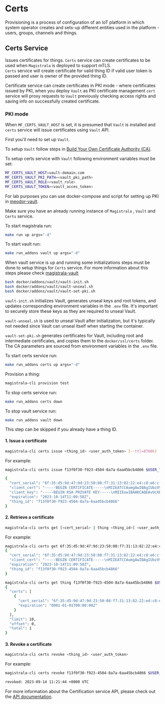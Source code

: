 # Certs

Provisioning is a process of configuration of an IoT platform in which system operator creates and sets-up different entities used in the platform - users, groups, channels and things.

## Certs Service

Issues certificates for things. `Certs` service can create certificates to be used when `Magistrala` is deployed to support mTLS.  
`Certs` service will create certificate for valid thing ID if valid user token is passed and user is owner of the provided thing ID.

Certificate service can create certificates in PKI mode - where certificates issued by PKI, when you deploy `Vault` as PKI certificate management `cert` service will proxy requests to `Vault` previously checking access rights and saving info on successfully created certificate.

### PKI mode

When `MF_CERTS_VAULT_HOST` is set, it is presumed that `Vault` is installed and `certs` service will issue certificates using `Vault` API.

First you'll need to set up `Vault`.

To setup `Vault` follow steps in [Build Your Own Certificate Authority (CA)][vault-pki-engine].

To setup certs service with `Vault` following environment variables must be set:

```bash
MF_CERTS_VAULT_HOST=vault-domain.com
MF_CERTS_VAULT_PKI_PATH=<vault_pki_path>
MF_CERTS_VAULT_ROLE=<vault_role>
MF_CERTS_VAULT_TOKEN=<vault_acces_token>
```

For lab purposes you can use docker-compose and script for setting up PKI in [meodor-vault][meodor-vault].

Make sure you have an already running instance of `Magistrala` , `Vault` and `Certs` service.

To start magistrala run:

```bash
make run up args="-d"
```

To start vault run:

```bash
make run_addons vault up args="-d"
```

When vault service is up and running some initializations steps must be done to setup things for `Certs` service. For more information about this steps please check [magistrala-vault][magistrala-vault]

```bash
bash docker/addons/vault/vault-init.sh
bash docker/addons/vault/vault-unseal.sh
bash docker/addons/vault/vault-set-pki.sh
```

`vault-init.sh` initializes Vault, generates unseal keys and root tokens, and updates corresponding environment variables in the `.env` file. It's important to securely store these keys as they are required to unseal Vault.

`vault-unseal.sh` is used to unseal Vault after initialization, but it's typically not needed since Vault can unseal itself when starting the container.

`vault-set-pki.sh` generates certificates for Vault, including root and intermediate certificates, and copies them to the `docker/ssl/certs` folder. The CA parameters are sourced from environment variables in the `.env` file.

To start certs service run:

```bash
make run_addons certs up args="-d"
```

Provision a thing:

```bash
magistrala-cli provision test
```

To stop certs service run:

```bash
make run_addons certs down
```

To stop vault service run:

```bash
make run_addons vault down
```

This step can be skipped if you already have a thing ID.

#### 1. Issue a certificate

```bash
magistrala-cli certs issue <thing_id> <user_auth_token> [--ttl=8760h]
```

For example:

```bash
magistrala-cli certs issue f13f0f30-f923-4504-8a7a-6aa45bcb4866 $USER_TOKEN

{
  "cert_serial": "6f:35:d5:9d:47:9d:23:50:08:f7:31:13:82:22:e4:c8:e6:cf:2c:c1",
  "client_cert": "-----BEGIN CERTIFICATE-----\nMIIEATCCAumgAwIBAgIUbzXVnUedI1AI9zETgiLkyObPLMEwDQYJKoZIhvcNAQEL\nBQAwLjEsMCoGA1UEAxMjbWFpbmZsdXguY29tIEludGVybWVkaWF0ZSBBdXRob3Jp\ndHkwHhcNMjMwOTE0MTEwOTI5WhcNMjMxMDE0MTEwOTU4WjAvMS0wKwYDVQQDEyRi\nYTFmMmIxNi01MjA3LTQ2MDgtYTRkZS01ZmFiZmI4NjI3YzIwggEiMA0GCSqGSIb3\nDQEBAQUAA4IBDwAwggEKAoIBAQC9RxcHaTzn18vBdWWZf37K8Grc5dLW/m8vhwOJ\n8oe3iPUiE7xFijIXKw236R1NBh8fLT6/2lia/p4acZtls3yFRphooDwP7S2OiJRI\ngGb/r0SYmSnQKjHbdbixauNECGk1TDNSGvmpNSzvAZvYSJAvd5ZpYf/8Db9IBW0N\nvbI7TfIJHay8vC/0rn1BsmC3x+3nEm0W+Z5udC/UT4+pQn7QWrBsxjVT4r5WY0SQ\nkVhA9Wo+Wpzmy1CMC4X6yLmiIHmfRFlktDxKgPpyy/3zhAE2CkBpT7JEQ723Mv+m\n37oM2EJog+tgIZMExxDbw3Epqgo07B9DWpSZSBHCISeN/TzdAgMBAAGjggEUMIIB\nEDAOBgNVHQ8BAf8EBAMCA6gwHQYDVR0lBBYwFAYIKwYBBQUHAwEGCCsGAQUFBwMC\nMB0GA1UdDgQWBBTAoqWVu8ctNmw5CKUBxsUKVDX+PDAfBgNVHSMEGDAWgBS7dmaT\nr5vJJPtV5dReawbYKhxzYzA7BggrBgEFBQcBAQQvMC0wKwYIKwYBBQUHMAKGH2h0\ndHA6Ly92YXVsdDo4MjAwL3YxL3BraV9pbnQvY2EwLwYDVR0RBCgwJoIkYmExZjJi\nMTYtNTIwNy00NjA4LWE0ZGUtNWZhYmZiODYyN2MyMDEGA1UdHwQqMCgwJqAkoCKG\nIGh0dHA6Ly92YXVsdDo4MjAwL3YxL3BraV9pbnQvY3JsMA0GCSqGSIb3DQEBCwUA\nA4IBAQCKMmDzyWWmuSJPh3O9hppRJ6mkX9gut4jP2rwowNv7haj3iu+hR8+GnTix\nu5oy3bZdmRryhhW0XyJsbCKO/z+wsY/RfVgMxF/c1cbmEzki804+AB4a4yNhQD6g\noEEQBD58b6mFi/vPCRiGZmmo5TqMlA37jBRSVnKO/CoH1CAvjqmfWdSoO4IC4uD4\nJev+QNr9wlOimYcA/usmo7rmqz7IB9R/Laxcdkq9iZelKly/jhftEbKgGf2NR/d7\nEKVONjCEp6fL2iBaQSA/899oJJ7QPqE5X821HhBlXKvNmZnYRyUmAS2h1jnxtovp\nsNGcLFRgIAFdaGl1172C7mBZF4C3\n-----END CERTIFICATE-----",
  "client_key": "-----BEGIN RSA PRIVATE KEY-----\nMIIEowIBAAKCAQEAvUcXB2k859fLwXVlmX9+yvBq3OXS1v5vL4cDifKHt4j1IhO8\nRYoyFysNt+kdTQYfHy0+v9pYmv6eGnGbZbN8hUaYaKA8D+0tjoiUSIBm/69EmJkp\n0Cox23W4sWrjRAhpNUwzUhr5qTUs7wGb2EiQL3eWaWH//A2/SAVtDb2yO03yCR2s\nvLwv9K59QbJgt8ft5xJtFvmebnQv1E+PqUJ+0FqwbMY1U+K+VmNEkJFYQPVqPlqc\n5stQjAuF+si5oiB5n0RZZLQ8SoD6csv984QBNgpAaU+yREO9tzL/pt+6DNhCaIPr\nYCGTBMcQ28NxKaoKNOwfQ1qUmUgRwiEnjf083QIDAQABAoIBADKd7kSnGgiOJwkn\nUfJIrCmtPYaxVz7zb9xv6LxdRXoJgDSKvpCCMn8LnnGOP623c18tBFjeFU/tw24i\n74G1DBnAFUX1g9pmfQZe8/injePWhSuh2hK3FfowcyHPCdPJxAjixd6xJA7iD5Aj\nCABA934aJvkrof9P1dV2zgEct6sv6GPwUgSZxTYVNyU93T/pmvodvpNTYd3uk71A\nLCC5Ojv2gEOkHUWHhMntz7bl6wcH/atk//uYoYxcjZ811tL7/7xwUbyRxFD/b6kP\niptdoXBv27eWWKOtFMgF9iNkhefSKkmHZZWIL1J5CFE8fUdddeLoOa0e7a9vhYS9\n5TMzC2kCgYEA+TJf60QP3rjEgm6bJw1h48ffkPkZTsdp083GoJB77yXUH7m9Wt9g\nlYSALN+67fnkXPEe/C9SInMDRMp9VoswOHeJCFbCNdx5Klv8KKuMZMk0yCZifhx6\nBl7IsVlmlzq3EhK1ZjOVWMxvwS7MlMpPAcsc8DGhwhv9sXW3k2nMevsCgYEAwnHx\nheuaYgE/HrE/GEcPNAwy/uyBb8wxoKavl8OKEyPH+LK8powo9xss8zi+yEYHfSQP\nnJ45Rdz/HGl5QIwD4CjA3Vrm0sTMh094DPp9KhxcOwIhK/IvUJ0deKwHRWek/+c8\nwbD6HfX2Vtu5RU9z2KS7VtazjU5TkIbKP29LoAcCgYAUKAv0JrQ16rISbsnj9cQm\nPYOK4Ws3oQ+hTzKyyB0OMfwfeNGlKQ5R6b7IYmxnVWAwWFyOP3GgUbdA+DP9LRMA\nbkLKRuI8oxG16GzUCVQ4zsGTMu+ijcEdBMus9LNEpj4qmxLLKn75CMg9UwC/REHx\nvjEgCJOx9LungAMSTGt6wwKBgQCXvSGUt6pvhreCNSGeyX1EyaxWIaxU2U11J/7p\neQ/cJdUc8Cal9cTWKV/nokXHtlaLwsNoHlVlfrOasXiM9XbkzAjN9O0iV6+gfFSc\nFDHu1djnt565U7K2vxVLoTu/XsV1ajeQk5JsJRCK8cbgHsOxscP8XWobAJ/XrkhQ\nPoMOqwKBgD8goECBKj+SofUfqKCnGf3E2MWF3kTZMfPaBcuV8TaGMWRRljMmK8YT\npew6IIkAFrsIaXxQsym2JQ+j/L2AoxQkzlf2VF4SaBfUUByT3NijSBpD/d3xRlWA\n7UUO0d72YFnPTqY98Ch/fbKnaCRL/Usv8c9nCt5IdmnihYnuvxYT\n-----END RSA PRIVATE KEY-----",
  "expiration": "2023-10-14T11:09:58Z",
  "thing_id": "f13f0f30-f923-4504-8a7a-6aa45bcb4866"
}
```

#### 2. Retrieve a certificate

```bash
magistrala-cli certs get [<cert_serial> | thing <thing_id>] <user_auth_token>
```

For example:

```bash
magistrala-cli certs get 6f:35:d5:9d:47:9d:23:50:08:f7:31:13:82:22:e4:c8:e6:cf:2c:c1 $USER_TOKEN
{
  "cert_serial": "6f:35:d5:9d:47:9d:23:50:08:f7:31:13:82:22:e4:c8:e6:cf:2c:c1",
  "client_cert": "-----BEGIN CERTIFICATE-----\nMIIEATCCAumgAwIBAgIUbzXVnUedI1AI9zETgiLkyObPLMEwDQYJKoZIhvcNAQEL\nBQAwLjEsMCoGA1UEAxMjbWFpbmZsdXguY29tIEludGVybWVkaWF0ZSBBdXRob3Jp\ndHkwHhcNMjMwOTE0MTEwOTI5WhcNMjMxMDE0MTEwOTU4WjAvMS0wKwYDVQQDEyRi\nYTFmMmIxNi01MjA3LTQ2MDgtYTRkZS01ZmFiZmI4NjI3YzIwggEiMA0GCSqGSIb3\nDQEBAQUAA4IBDwAwggEKAoIBAQC9RxcHaTzn18vBdWWZf37K8Grc5dLW/m8vhwOJ\n8oe3iPUiE7xFijIXKw236R1NBh8fLT6/2lia/p4acZtls3yFRphooDwP7S2OiJRI\ngGb/r0SYmSnQKjHbdbixauNECGk1TDNSGvmpNSzvAZvYSJAvd5ZpYf/8Db9IBW0N\nvbI7TfIJHay8vC/0rn1BsmC3x+3nEm0W+Z5udC/UT4+pQn7QWrBsxjVT4r5WY0SQ\nkVhA9Wo+Wpzmy1CMC4X6yLmiIHmfRFlktDxKgPpyy/3zhAE2CkBpT7JEQ723Mv+m\n37oM2EJog+tgIZMExxDbw3Epqgo07B9DWpSZSBHCISeN/TzdAgMBAAGjggEUMIIB\nEDAOBgNVHQ8BAf8EBAMCA6gwHQYDVR0lBBYwFAYIKwYBBQUHAwEGCCsGAQUFBwMC\nMB0GA1UdDgQWBBTAoqWVu8ctNmw5CKUBxsUKVDX+PDAfBgNVHSMEGDAWgBS7dmaT\nr5vJJPtV5dReawbYKhxzYzA7BggrBgEFBQcBAQQvMC0wKwYIKwYBBQUHMAKGH2h0\ndHA6Ly92YXVsdDo4MjAwL3YxL3BraV9pbnQvY2EwLwYDVR0RBCgwJoIkYmExZjJi\nMTYtNTIwNy00NjA4LWE0ZGUtNWZhYmZiODYyN2MyMDEGA1UdHwQqMCgwJqAkoCKG\nIGh0dHA6Ly92YXVsdDo4MjAwL3YxL3BraV9pbnQvY3JsMA0GCSqGSIb3DQEBCwUA\nA4IBAQCKMmDzyWWmuSJPh3O9hppRJ6mkX9gut4jP2rwowNv7haj3iu+hR8+GnTix\nu5oy3bZdmRryhhW0XyJsbCKO/z+wsY/RfVgMxF/c1cbmEzki804+AB4a4yNhQD6g\noEEQBD58b6mFi/vPCRiGZmmo5TqMlA37jBRSVnKO/CoH1CAvjqmfWdSoO4IC4uD4\nJev+QNr9wlOimYcA/usmo7rmqz7IB9R/Laxcdkq9iZelKly/jhftEbKgGf2NR/d7\nEKVONjCEp6fL2iBaQSA/899oJJ7QPqE5X821HhBlXKvNmZnYRyUmAS2h1jnxtovp\nsNGcLFRgIAFdaGl1172C7mBZF4C3\n-----END CERTIFICATE-----",
  "expiration": "2023-10-14T11:09:58Z",
  "thing_id": "f13f0f30-f923-4504-8a7a-6aa45bcb4866"
}
```

```bash
magistrala-cli certs get thing f13f0f30-f923-4504-8a7a-6aa45bcb4866 $USER_TOKEN
{
  "certs": [
    {
      "cert_serial": "6f:35:d5:9d:47:9d:23:50:08:f7:31:13:82:22:e4:c8:e6:cf:2c:c1",
      "expiration": "0001-01-01T00:00:00Z"
    }
  ],
  "limit": 10,
  "offset": 0,
  "total": 1
}
```

#### 3. Revoke a certificate

```bash
magistrala-cli certs revoke <thing_id> <user_auth_token>
```

For example:

```bash
magistrala-cli certs revoke f13f0f30-f923-4504-8a7a-6aa45bcb4866 $USER_TOKEN

revoked: 2023-09-14 11:21:44 +0000 UTC
```

For more information about the Certification service API, please check out the [API documentation][api-docs].

[vault-pki-engine]: https://learn.hashicorp.com/tutorials/vault/pki-engine
[meodor-vault]: https://github.com/mteodor/vault
[api-docs]: https://github.com/absmach/magistrala/blob/master/api/certs.yml
[magistrala-vault]: https://github.com/absmach/magistrala/blob/master/docker/addons/vault/README.md#setup
